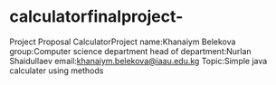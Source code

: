 # calculatorfinalproject-
Project Proposal  CalculatorProject  name:Khanaiym Belekova  group:Computer science department  head of department:Nurlan Shaidullaev  email:khanaiym.belekova@iaau.edu.kg  Topic:Simple java calculater using methods
